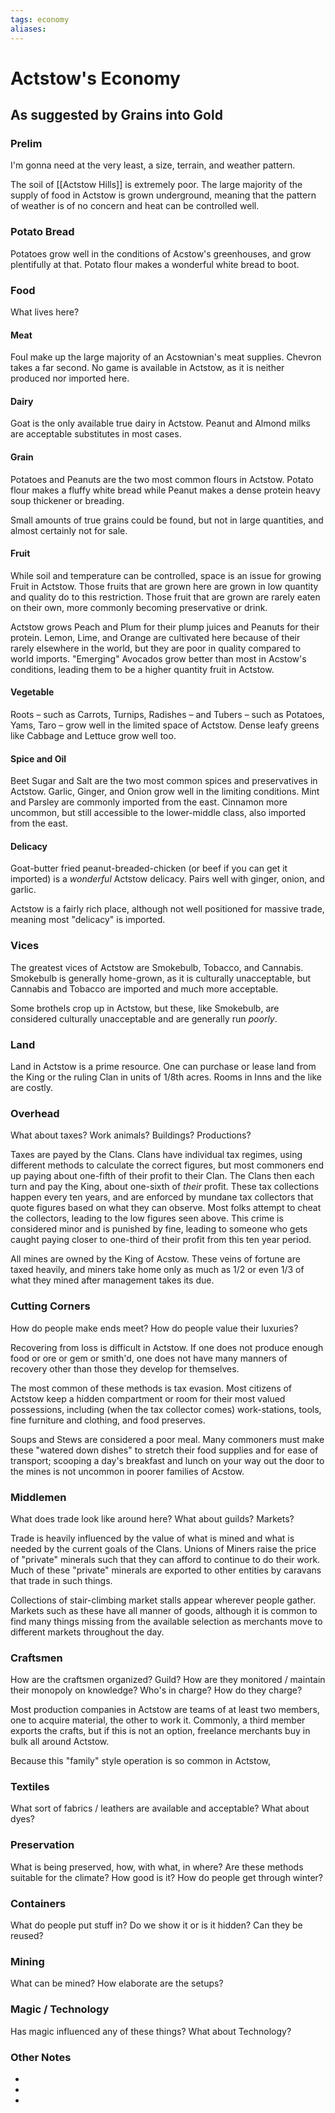 ```yaml
---
tags: economy
aliases:
---
```


# Actstow's Economy
## As suggested by Grains into Gold
### Prelim
I'm gonna need at the very least, a size, terrain, and weather pattern.

The soil of [[Actstow Hills]] is extremely poor. The large majority of the supply of food in Actstow is grown underground, meaning that the pattern of weather is of no concern and heat can be controlled well.

### Potato Bread
Potatoes grow well in the conditions of Acstow's greenhouses, and grow plentifully at that. Potato flour makes a wonderful white bread to boot.

### Food
What lives here?
#### Meat
Foul make up the large majority of an Acstownian's meat supplies. Chevron takes a far second. No game is available in Actstow, as it is neither produced nor imported here.

#### Dairy
Goat is the only available true dairy in Actstow. Peanut and Almond milks are acceptable substitutes in most cases.

#### Grain
Potatoes and Peanuts are the two most common flours in Actstow. Potato flour makes a fluffy white bread while Peanut makes a dense protein heavy soup thickener or breading.

Small amounts of true grains could be found, but not in large quantities, and almost certainly not for sale.

#### Fruit
While soil and temperature can be controlled, space is an issue for growing Fruit in Actstow. Those fruits that are grown here are grown in low quantity and quality do to this restriction. Those fruit that are grown are rarely eaten on their own, more commonly becoming preservative or drink. 

Actstow grows Peach and Plum for their plump juices and Peanuts for their protein. Lemon, Lime, and Orange are cultivated here because of their rarely elsewhere in the world, but they are poor in quality compared to world imports. "Emerging" Avocados grow better than most in Acstow's conditions, leading them to be a higher quantity fruit in Actstow.

#### Vegetable
Roots – such as Carrots, Turnips, Radishes – and Tubers – such as Potatoes, Yams, Taro – grow well in the limited space of Actstow. Dense leafy greens like Cabbage and Lettuce grow well too.

#### Spice and Oil
Beet Sugar and Salt are the two most common spices and preservatives in Actstow. Garlic, Ginger, and Onion grow well in the limiting conditions. Mint and Parsley are commonly imported from the east. Cinnamon more uncommon, but still accessible to the lower-middle class, also imported from the east.

#### Delicacy
Goat-butter fried peanut-breaded-chicken (or beef if you can get it imported) is a *wonderful* Actstow delicacy. Pairs well with ginger, onion, and garlic.

Actstow is a fairly rich place, although not well positioned for massive trade, meaning most "delicacy" is imported.

### Vices
The greatest vices of Actstow are Smokebulb, Tobacco, and Cannabis. Smokebulb is generally home-grown, as it is culturally unacceptable, but Cannabis and Tobacco are imported and much more acceptable.

Some brothels crop up in Actstow, but these, like Smokebulb, are considered culturally unacceptable and are generally run *poorly*.

### Land
Land in Actstow is a prime resource. One can purchase or lease land from the King or the ruling Clan in units of 1/8th acres. Rooms in Inns and the like are costly.

### Overhead
What about taxes? Work animals? Buildings? Productions?

Taxes are payed by the Clans. Clans have individual tax regimes, using different methods to calculate the correct figures, but most commoners end up paying about one-fifth of their profit to their Clan. The Clans then each turn and pay the King, about one-sixth of *their* profit. These tax collections happen every ten years, and are enforced by mundane tax collectors that quote figures based on what they can observe. Most folks attempt to cheat the collectors, leading to the low figures seen above. This crime is considered minor and is punished by fine, leading to someone who gets caught paying closer to one-third of their profit from this ten year period.

All mines are owned by the King of Acstow. These veins of fortune are taxed heavily, and miners take home only as much as 1/2 or even 1/3 of what they mined after management takes its due. 

### Cutting Corners
How do people make ends meet? How do people value their luxuries?

Recovering from loss is difficult in Actstow. If one does not produce enough food or ore or gem or smith'd, one does not have many manners of recovery other than those they develop for themselves. 

The most common of these methods is tax evasion. Most citizens of Actstow keep a hidden compartment or room for their most valued possessions, including (when the tax collector comes) work-stations, tools, fine furniture and clothing, and food preserves.

Soups and Stews are considered a poor meal. Many commoners must make these "watered down dishes" to stretch their food supplies and for ease of transport; scooping a day's breakfast and lunch on your way out the door to the mines is not uncommon in poorer families of Acstow.

### Middlemen
What does trade look like around here? What about guilds? Markets?

Trade is heavily influenced by the value of what is mined and what is needed by the current goals of the Clans. Unions of Miners raise the price of "private" minerals such that they can afford to continue to do their work. Much of these "private" minerals are exported to other entities by caravans that trade in such things.

Collections of stair-climbing market stalls appear wherever people gather. Markets such as these have all manner of goods, although it is common to find many things missing from the available selection as merchants move to different markets throughout the day.

### Craftsmen
How are the craftsmen organized? Guild? How are they monitored / maintain their monopoly on knowledge? Who's in charge? How do they charge?

Most production companies in Actstow are teams of at least two members, one to acquire material, the other to work it. Commonly, a third member exports the crafts, but if this is not an option, freelance merchants buy in bulk all around Actstow.

Because this "family" style operation is so common in Actstow, 

### Textiles
What sort of fabrics / leathers are available and acceptable? What about dyes?

### Preservation
What is being preserved, how, with what, in where? Are these methods suitable for the climate? How good is it? How do people get through winter? 

### Containers
What do people put stuff in? Do we show it or is it hidden? Can they be reused?

### Mining
What can be mined? How elaborate are the setups?

### Magic / Technology
Has magic influenced any of these things? What about Technology?

### Other Notes
- 
- 
- 
